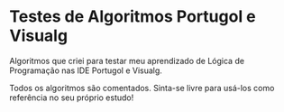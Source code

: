 # Testes de Algoritmos Portugol e Visualg
 Algoritmos que criei para testar meu aprendizado de Lógica de Programação nas IDE Portugol e Visualg.
 
 Todos os algoritmos são comentados. Sinta-se livre para usá-los como referência no seu próprio estudo!

